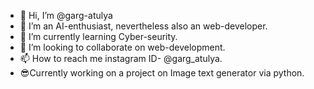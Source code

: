 - 👋 Hi, I’m @garg-atulya
- 👀 I’m an AI-enthusiast, nevertheless also an web-developer.
- 🌱 I’m currently learning Cyber-seurity.
- 💞️ I’m looking to collaborate on web-development.
- 📫 How to reach me instagram ID- @garg_atulya.
- 😎Currently working on a project on Image text generator via python.
<!---
garg-atulya/garg-atulya is a ✨ special ✨ repository because its `README.md` (this file) appears on your GitHub profile.
You can click the Preview link to take a look at your changes.
--->
